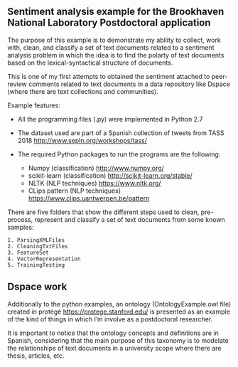 ## Sentiment analysis example for the Brookhaven National Laboratory Postdoctoral application

The purpose of this example is to demonstrate my ability to collect, work with, clean, and classify a 
set of text documents related to a sentiment analysis problem in which the idea is to find the polarty
of text documents based on the lexical-syntactical structure of documents. 

This is one of my first attempts to obtained the sentiment attached to peer-review comments related to 
text documents in a data repository like Dspace (where there are text collections and communities).

Example features:

* All the programming files (.py) were implemented in Python 2.7
* The dataset used are part of a Spanish collection of tweets from TASS 2018 http://www.sepln.org/workshops/tass/
* The required Python packages to run the programs are the following:

	* Numpy (classification) http://www.numpy.org/
	* scikit-learn (classification) http://scikit-learn.org/stable/
	* NLTK (NLP techniques) https://www.nltk.org/
	* CLips pattern (NLP techniques) https://www.clips.uantwerpen.be/pattern

There are five folders that show the different steps used to clean, pre-process, represent and classify a set of 
text documents from some known samples:

	1. ParsingXMLFiles
	2. CleaningTxtFiles
	3. FeatureSet
	4. VectorRepresentation
	5. TrainingTesting
 
## Dspace work

Additionally to the python examples, an ontology (OntologyExample.owl file) created in protégé https://protege.stanford.edu/ 
is presented as an example of the kind of things in which I’m involve as a postdoctoral researcher.

It is important to notice that the ontology concepts and definitions are in Spanish, considering that the main 
purpose of this taxonomy is to modelate the relationships of text documents in a university scope where there 
are thesis, articles, etc.
